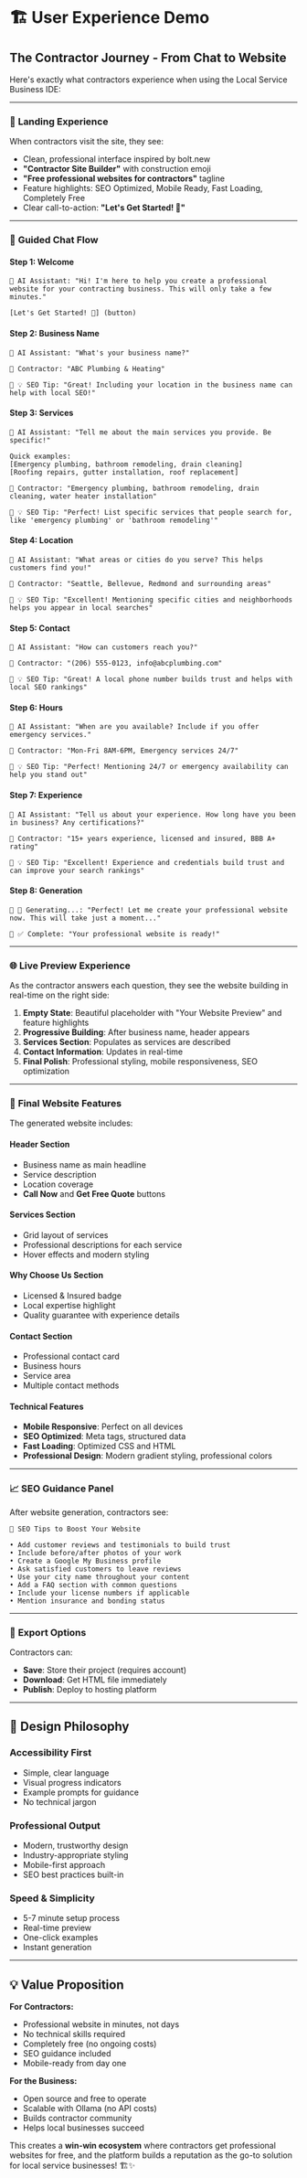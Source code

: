 # 🏗️ User Experience Demo

## The Contractor Journey - From Chat to Website

Here's exactly what contractors experience when using the Local Service Business IDE:

---

### 🎯 **Landing Experience**
When contractors visit the site, they see:
- Clean, professional interface inspired by bolt.new
- **"Contractor Site Builder"** with construction emoji
- **"Free professional websites for contractors"** tagline
- Feature highlights: SEO Optimized, Mobile Ready, Fast Loading, Completely Free
- Clear call-to-action: **"Let's Get Started! 🚀"**

---

### 💬 **Guided Chat Flow**

#### **Step 1: Welcome** 
```
🤖 AI Assistant: "Hi! I'm here to help you create a professional website for your contracting business. This will only take a few minutes."

[Let's Get Started! 🚀] (button)
```

#### **Step 2: Business Name**
```
🤖 AI Assistant: "What's your business name?"

👤 Contractor: "ABC Plumbing & Heating"

🤖 💡 SEO Tip: "Great! Including your location in the business name can help with local SEO!"
```

#### **Step 3: Services**
```
🤖 AI Assistant: "Tell me about the main services you provide. Be specific!"

Quick examples: 
[Emergency plumbing, bathroom remodeling, drain cleaning]
[Roofing repairs, gutter installation, roof replacement]

👤 Contractor: "Emergency plumbing, bathroom remodeling, drain cleaning, water heater installation"

🤖 💡 SEO Tip: "Perfect! List specific services that people search for, like 'emergency plumbing' or 'bathroom remodeling'"
```

#### **Step 4: Location**
```
🤖 AI Assistant: "What areas or cities do you serve? This helps customers find you!"

👤 Contractor: "Seattle, Bellevue, Redmond and surrounding areas"

🤖 💡 SEO Tip: "Excellent! Mentioning specific cities and neighborhoods helps you appear in local searches"
```

#### **Step 5: Contact**
```
🤖 AI Assistant: "How can customers reach you?"

👤 Contractor: "(206) 555-0123, info@abcplumbing.com"

🤖 💡 SEO Tip: "Great! A local phone number builds trust and helps with local SEO rankings"
```

#### **Step 6: Hours**
```
🤖 AI Assistant: "When are you available? Include if you offer emergency services."

👤 Contractor: "Mon-Fri 8AM-6PM, Emergency services 24/7"

🤖 💡 SEO Tip: "Perfect! Mentioning 24/7 or emergency availability can help you stand out"
```

#### **Step 7: Experience**
```
🤖 AI Assistant: "Tell us about your experience. How long have you been in business? Any certifications?"

👤 Contractor: "15+ years experience, licensed and insured, BBB A+ rating"

🤖 💡 SEO Tip: "Excellent! Experience and credentials build trust and can improve your search rankings"
```

#### **Step 8: Generation**
```
🤖 🔄 Generating...: "Perfect! Let me create your professional website now. This will take just a moment..."

🤖 ✅ Complete: "Your professional website is ready!"
```

---

### 🌐 **Live Preview Experience**

As the contractor answers each question, they see the website building in real-time on the right side:

1. **Empty State**: Beautiful placeholder with "Your Website Preview" and feature highlights
2. **Progressive Building**: After business name, header appears
3. **Services Section**: Populates as services are described  
4. **Contact Information**: Updates in real-time
5. **Final Polish**: Professional styling, mobile responsiveness, SEO optimization

---

### 🎯 **Final Website Features**

The generated website includes:

#### **Header Section**
- Business name as main headline
- Service description
- Location coverage
- **Call Now** and **Get Free Quote** buttons

#### **Services Section**
- Grid layout of services
- Professional descriptions for each service
- Hover effects and modern styling

#### **Why Choose Us Section**
- Licensed & Insured badge
- Local expertise highlight  
- Quality guarantee with experience details

#### **Contact Section**
- Professional contact card
- Business hours
- Service area
- Multiple contact methods

#### **Technical Features**
- **Mobile Responsive**: Perfect on all devices
- **SEO Optimized**: Meta tags, structured data
- **Fast Loading**: Optimized CSS and HTML
- **Professional Design**: Modern gradient styling, professional colors

---

### 📈 **SEO Guidance Panel**

After website generation, contractors see:

```
🚀 SEO Tips to Boost Your Website

• Add customer reviews and testimonials to build trust
• Include before/after photos of your work  
• Create a Google My Business profile
• Ask satisfied customers to leave reviews
• Use your city name throughout your content
• Add a FAQ section with common questions
• Include your license numbers if applicable
• Mention insurance and bonding status
```

---

### 💾 **Export Options**

Contractors can:
- **Save**: Store their project (requires account)
- **Download**: Get HTML file immediately  
- **Publish**: Deploy to hosting platform

---

## 🎨 **Design Philosophy**

### **Accessibility First**
- Simple, clear language
- Visual progress indicators
- Example prompts for guidance
- No technical jargon

### **Professional Output**
- Modern, trustworthy design
- Industry-appropriate styling
- Mobile-first approach
- SEO best practices built-in

### **Speed & Simplicity**
- 5-7 minute setup process
- Real-time preview
- One-click examples
- Instant generation

---

## 💡 **Value Proposition**

**For Contractors:**
- Professional website in minutes, not days
- No technical skills required
- Completely free (no ongoing costs)
- SEO guidance included
- Mobile-ready from day one

**For the Business:**
- Open source and free to operate
- Scalable with Ollama (no API costs)
- Builds contractor community
- Helps local businesses succeed

This creates a **win-win ecosystem** where contractors get professional websites for free, and the platform builds a reputation as the go-to solution for local service businesses! 🏗️✨